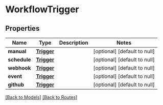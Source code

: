 # WorkflowTrigger
## Properties

| Name | Type | Description | Notes |
|------------ | ------------- | ------------- | -------------|
| **manual** | [**Trigger**](Trigger.md) |  | [optional] [default to null] |
| **schedule** | [**Trigger**](Trigger.md) |  | [optional] [default to null] |
| **webhook** | [**Trigger**](Trigger.md) |  | [optional] [default to null] |
| **event** | [**Trigger**](Trigger.md) |  | [optional] [default to null] |
| **github** | [**Trigger**](Trigger.md) |  | [optional] [default to null] |

[[Back to Models]](../overview#models) [[Back to Routes]](../overview#routes)


